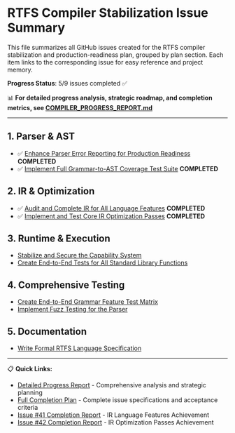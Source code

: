# RTFS Compiler Stabilization Issue Summary

This file summarizes all GitHub issues created for the RTFS compiler stabilization and production-readiness plan, grouped by plan section. Each item links to the corresponding issue for easy reference and project memory.

**Progress Status**: 5/9 issues completed ✅

📊 **For detailed progress analysis, strategic roadmap, and completion metrics, see [COMPILER_PROGRESS_REPORT.md](../../rtfs_compiler/COMPILER_PROGRESS_REPORT.md)**

---

## 1. Parser & AST
- ✅ [Enhance Parser Error Reporting for Production Readiness](https://github.com/mandubian/rtfs-ai/issues/39) **COMPLETED**
- ✅ [Implement Full Grammar-to-AST Coverage Test Suite](https://github.com/mandubian/rtfs-ai/issues/40) **COMPLETED**

## 2. IR & Optimization
- ✅ [Audit and Complete IR for All Language Features](https://github.com/mandubian/rtfs-ai/issues/41) **COMPLETED**
- ✅ [Implement and Test Core IR Optimization Passes](https://github.com/mandubian/rtfs-ai/issues/42) **COMPLETED**

## 3. Runtime & Execution
- [Stabilize and Secure the Capability System](https://github.com/mandubian/rtfs-ai/issues/43)
- [Create End-to-End Tests for All Standard Library Functions](https://github.com/mandubian/rtfs-ai/issues/44)

## 4. Comprehensive Testing
- [Create End-to-End Grammar Feature Test Matrix](https://github.com/mandubian/rtfs-ai/issues/45)
- [Implement Fuzz Testing for the Parser](https://github.com/mandubian/rtfs-ai/issues/46)

## 5. Documentation
- [Write Formal RTFS Language Specification](https://github.com/mandubian/rtfs-ai/issues/47)

---

📋 **Quick Links:**
- [Detailed Progress Report](../../rtfs_compiler/COMPILER_PROGRESS_REPORT.md) - Comprehensive analysis and strategic planning
- [Full Completion Plan](./COMPILER_COMPLETION_PLAN.md) - Complete issue specifications and acceptance criteria
- [Issue #41 Completion Report](../../rtfs_compiler/ISSUE_41_COMPLETION_REPORT.md) - IR Language Features Achievement
- [Issue #42 Completion Report](../../rtfs_compiler/ISSUE_42_COMPLETION_REPORT.md) - IR Optimization Passes Achievement 